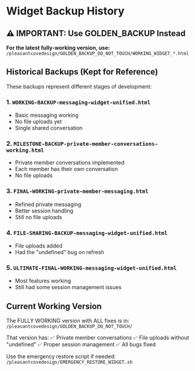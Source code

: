 # Widget Backup History

## ⚠️ IMPORTANT: Use GOLDEN_BACKUP Instead

**For the latest fully-working version, use:**
`/pleasantcovedesign/GOLDEN_BACKUP_DO_NOT_TOUCH/WORKING_WIDGET_*.html`

## Historical Backups (Kept for Reference)

These backups represent different stages of development:

### 1. `WORKING-BACKUP-messaging-widget-unified.html`
- Basic messaging working
- No file uploads yet
- Single shared conversation

### 2. `MILESTONE-BACKUP-private-member-conversations-working.html`
- Private member conversations implemented
- Each member has their own conversation
- No file uploads

### 3. `FINAL-WORKING-private-member-messaging.html`
- Refined private messaging
- Better session handling
- Still no file uploads

### 4. `FILE-SHARING-BACKUP-messaging-widget-unified.html`
- File uploads added
- Had the "undefined" bug on refresh

### 5. `ULTIMATE-FINAL-WORKING-messaging-widget-unified.html`
- Most features working
- Still had some session management issues

## Current Working Version

The FULLY WORKING version with ALL fixes is in:
`/pleasantcovedesign/GOLDEN_BACKUP_DO_NOT_TOUCH/`

That version has:
✅ Private member conversations
✅ File uploads without "undefined"
✅ Proper session management
✅ All bugs fixed

Use the emergency restore script if needed:
`/pleasantcovedesign/EMERGENCY_RESTORE_WIDGET.sh` 
